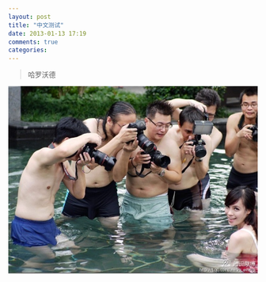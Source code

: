 ```yaml
---
layout: post
title: "中文测试"
date: 2013-01-13 17:19
comments: true
categories: 
---
```

>哈罗沃德
<img  src="/img/test.jpg" />
